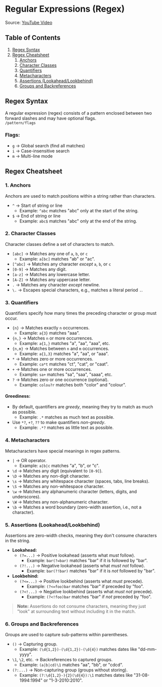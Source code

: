 # Regular Expressions (Regex)
Source: [YouTube Video](https://www.youtube.com/watch?v=m2zlSAsePNg&list=WL&index=37&t=569s)

## Table of Contents
1. [Regex Syntax](#regex-syntax)
2. [Regex Cheatsheet](#regex-cheatsheet)
    1. [Anchors](#1-anchors)
    2. [Character Classes](#2-character-classes)
    3. [Quantifiers](#3-quantifiers)
    4. [Metacharacters](#4-metacharacters)
    5. [Assertions (Lookahead/Lookbehind)](#5-assertions-lookaheadlookbehind)
    6. [Groups and Backreferences](#6-groups-and-backreferences)

## Regex Syntax
A regular expression (regex) consists of a pattern enclosed between two forward slashes and may have optional flags.  
`/pattern/flags`

### Flags:
- `g` &rarr; Global search (find all matches)
- `i` &rarr; Case-insensitive search
- `m` &rarr; Multi-line mode

## Regex Cheatsheet

### 1. Anchors
Anchors are used to match positions within a string rather than characters.

- `^` &rarr; Start of string or line  
  - Example: `^abc` matches "abc" only at the start of the string.
- `$` &rarr; End of string or line  
  - Example: `abc$` matches "abc" only at the end of the string.

### 2. Character Classes
Character classes define a set of characters to match.

- `[abc]` &rarr; Matches any one of `a`, `b`, or `c`
    - Example: `a[bc]` matches "ab" or "ac".
- `[^abc]` &rarr; Matches any character *except* `a`, `b`, or `c`
- `[0-9]` &rarr; Matches any digit.
- `[a-z]` &rarr; Matches any lowercase letter.
- `[A-Z]` &rarr; Matches any uppercase letter.
- `.` &rarr; Matches any character *except* newline.
- `\.` &rarr; Escapes special characters, e.g., matches a literal period `.`.

### 3. Quantifiers
Quantifiers specify how many times the preceding character or group must occur.

- `{n}` &rarr; Matches exactly `n` occurrences.
    - Example: `a{3}` matches "aaa".
- `{n,}` &rarr; Matches `n` or more occurrences.
    - Example: `a{1,}` matches "a", "aa", "aaa", etc.
- `{n,m}` &rarr; Matches between `n` and `m` occurrences.
    - Example: `a{1,3}` matches "a", "aa", or "aaa".
- `*` &rarr; Matches zero or more occurrences.
    - Example: `ca*t` matches "ct", "cat", or "caat".
- `+` &rarr; Matches one or more occurrences.
    - Example: `sa+` matches "sa", "saa", "saaa", etc.
- `?` &rarr; Matches zero or one occurrence (optional).
    - Example: `colou?r` matches both "color" and "colour".

#### Greediness:
- By default, quantifiers are *greedy*, meaning they try to match as much as possible.
    - Example: `.*` matches as much text as possible.
- Use `*?`, `+?`, `??` to make quantifiers *non-greedy*.
    - Example: `.*?` matches as little text as possible.

### 4. Metacharacters
Metacharacters have special meanings in regex patterns.

- `|` &rarr; OR operator.
    - Example: `a|b|c` matches "a", "b", or "c".
- `\d` &rarr; Matches any digit (equivalent to `[0-9]`).
- `\D` &rarr; Matches any non-digit character.
- `\s` &rarr; Matches any whitespace character (spaces, tabs, line breaks).
- `\S` &rarr; Matches any non-whitespace character.
- `\w` &rarr; Matches any alphanumeric character (letters, digits, and underscores).
- `\W` &rarr; Matches any non-alphanumeric character.
- `\b` &rarr; Matches a word boundary (zero-width assertion, i.e., not a character).

### 5. Assertions (Lookahead/Lookbehind)
Assertions are zero-width checks, meaning they don't consume characters in the string.

- **Lookahead:**
  - `(?=...)` &rarr; Positive lookahead (asserts what *must* follow).
    - Example: `bar(?=bar)` matches "bar" if it is followed by "bar".
  - `(?!...)` &rarr; Negative lookahead (asserts what *must not* follow).
    - Example: `bar(?!bar)` matches "bar" if it is *not* followed by "bar".
- **Lookbehind:**
  - `(?<=...)` &rarr; Positive lookbehind (asserts what *must* precede).
    - Example: `(?<=foo)bar` matches "bar" if preceded by "foo".
  - `(?<!...)` &rarr; Negative lookbehind (asserts what *must not* precede).
    - Example: `(?<!foo)bar` matches "bar" if *not* preceded by "foo".

> **Note:** Assertions do not consume characters, meaning they just "look" at surrounding text without including it in the match.

### 6. Groups and Backreferences
Groups are used to capture sub-patterns within parentheses.

- `()` &rarr; Capturing group.
    - Example: `(\d{1,2})-(\d{1,2})-(\d{4})` matches dates like "dd-mm-yyyy".
- `\1`, `\2`, etc. &rarr; Backreferences to captured groups.
    - Example: `(a|b|cd)\1` matches "aa", "bb", or "cdcd".
- `(?:...)` &rarr; Non-capturing group (groups without storing).
    - Example: `(?:\d{1,2}-){2}(\d{4}):\1` matches dates like "31-08-1994:1994" or "1-3-2010:2010".